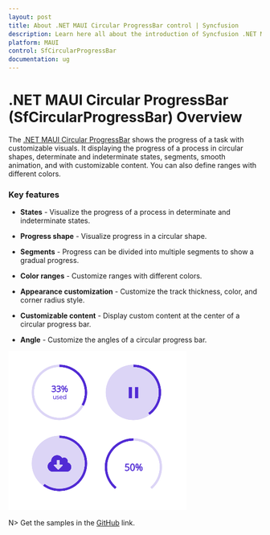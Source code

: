 ```yaml
---
layout: post
title: About .NET MAUI Circular ProgressBar control | Syncfusion 
description: Learn here all about the introduction of Syncfusion .NET MAUI Circular ProgressBar (SfCircularProgressBar) control, its elements and more.
platform: MAUI
control: SfCircularProgressBar
documentation: ug
---
```


# .NET MAUI Circular ProgressBar (SfCircularProgressBar) Overview

The [.NET MAUI Circular ProgressBar](https://www.syncfusion.com/maui-controls/maui-progressbar) shows the progress of a task with customizable visuals. It displaying the progress of a process in circular shapes, determinate and indeterminate states, segments, smooth animation, and with customizable content. You can also define ranges with different colors. 

### Key features

* **States** - Visualize the progress of a process in determinate and indeterminate states.  

* **Progress shape** - Visualize progress in a circular shape.

* **Segments** - Progress can be divided into multiple segments to show a gradual progress.

* **Color ranges** - Customize ranges with different colors.

* **Appearance customization** - Customize the track thickness, color, and corner radius style. 

* **Customizable content** - Display custom content at the center of a circular progress bar.

* **Angle** - Customize the angles of a circular progress bar.

![Circular ProgresBar control for .NET MAUI.](images/overview/dotnet_maui_progressbar.png)

N> Get the samples in the [GitHub](https://github.com/syncfusion/maui-demos) link.